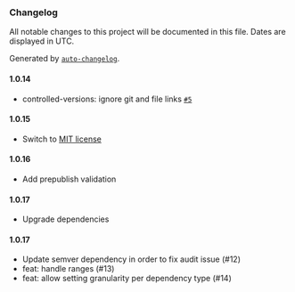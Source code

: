 ### Changelog

All notable changes to this project will be documented in this file. Dates are displayed in UTC.

Generated by [`auto-changelog`](https://github.com/CookPete/auto-changelog).

#### 1.0.14

- controlled-versions: ignore git and file links [`#5`](https://github.com/idan-at/eslint-plugin-package-json-dependencies/pull/5)

#### 1.0.15

- Switch to [MIT license](https://github.com/idan-at/eslint-plugin-package-json-dependencies/pull/7)

#### 1.0.16

- Add prepublish validation

#### 1.0.17

- Upgrade dependencies

#### 1.0.17

- Update semver dependency in order to fix audit issue (#12)
- feat: handle ranges (#13)
- feat: allow setting granularity per dependency type (#14)
